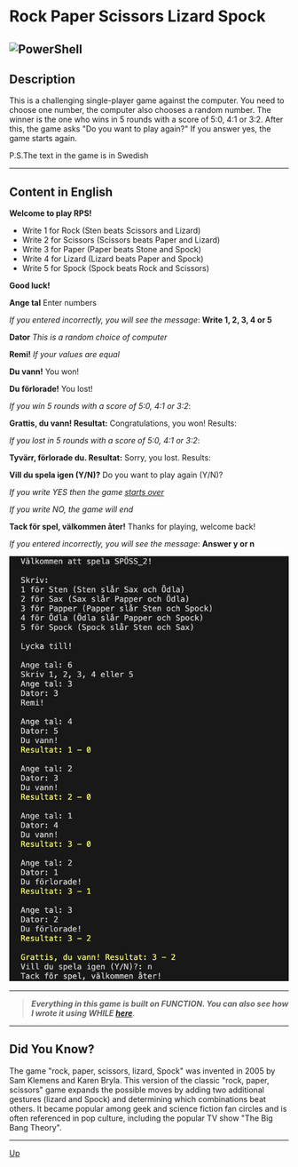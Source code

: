 <a id="anchor"></a>
# Rock Paper Scissors Lizard Spock
![PowerShell](https://img.shields.io/badge/PowerShell-%235391FE.svg?style=for-the-badge&logo=powershell&logoColor=white)
---
## Description
This is a challenging single-player game against the computer. You need to choose one number, the computer also chooses a random number. The winner is the one who wins in 5 rounds with a score of 5:0, 4:1 or 3:2. After this, the game asks "Do you want to play again?" If you answer yes, the game starts again.

P.S.The text in the game is in Swedish

***

## Content in English 
  
__Welcome to play RPS!__
  
* Write 1 for Rock (Sten beats Scissors and Lizard)
* Write 2 for Scissors (Scissors beats Paper and Lizard)
* Write 3 for Paper (Paper beats Stone and Spock)
* Write 4 for Lizard (Lizard beats Paper and Spock)
* Write 5 for Spock (Spock beats Rock and Scissors)

  
__Good luck!__
  
<a id="start"></a>
__Ange tal__
Enter numbers
  
_If you entered incorrectly, you will see the message_: __Write 1, 2, 3, 4 or 5__
  
__Dator__
_This is a random choice of computer_
  
__Remi!__
_If your values are equal_
  
__Du vann!__
You won!
  
__Du förlorade!__
You lost!
  
_If you win 5 rounds with a score of 5:0, 4:1 or 3:2_:
  
__Grattis, du vann! Resultat:__
Congratulations, you won! Results:
  
_If you lost in 5 rounds with a score of 5:0, 4:1 or 3:2_:
  
__Tyvärr, förlorade du. Resultat:__
Sorry, you lost. Results:
  
__Vill du spela igen (Y/N)?__
Do you want to play again (Y/N)?
  
_If you write YES then the game [starts over](#start)_
  
_If you write NO, the game will end_
  
__Tack för spel, välkommen åter!__
Thanks for playing, welcome back!
  
_If you entered incorrectly, you will see the message_: __Answer y or n__

![dotCMS logo](img/SPOSS.jpg)  
***

>___Everything in this game is built on FUNCTION. You can also see how I wrote it using WHILE  [here](https://github.com/ROOTZLA/SPOSS_2)___.
***
## Did You Know?

The game "rock, paper, scissors, lizard, Spock" was invented in 2005 by Sam Klemens and Karen Bryla. This version of the classic "rock, paper, scissors" game expands the possible moves by adding two additional gestures (lizard and Spock) and determining which combinations beat others. It became popular among geek and science fiction fan circles and is often referenced in pop culture, including the popular TV show "The Big Bang Theory".
***
[Up](#anchor)

